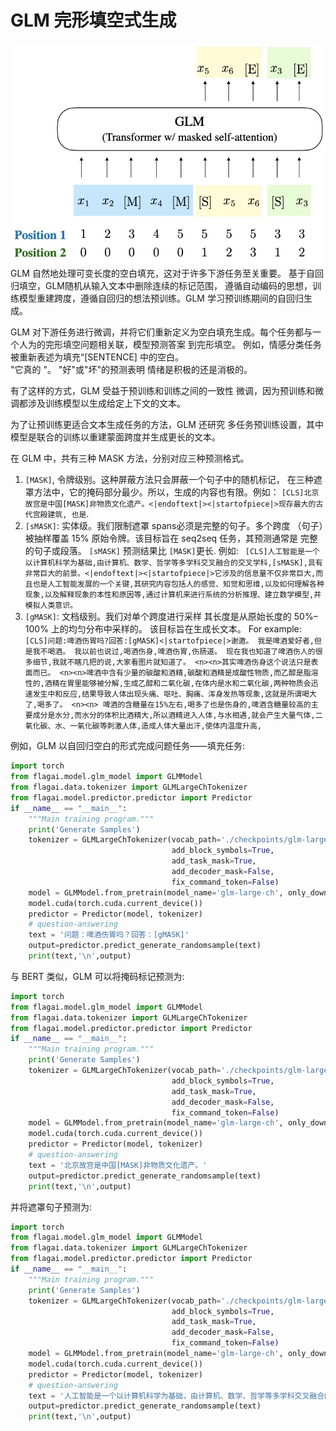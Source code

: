 
# GLM 完形填空式生成

![img.png](./img/glm_blank_filling.png)
GLM 自然地处理可变长度的空白填充，这对于许多下游任务至关重要。
基于自回归填空，GLM随机从输入文本中删除连续的标记范围，
遵循自动编码的思想，训练模型重建跨度，遵循自回归的想法预训练。GLM 学习预训练期间的自回归生成。

GLM 对下游任务进行微调，并将它们重新定义为空白填充生成。每个任务都与一个人为的完形填空问题相关联，模型预测答案
到完形填空。
例如，情感分类任务被重新表述为填充“[SENTENCE] 中的空白。  
"它真的  "。 "好"或"坏"的预测表明
情绪是积极的还是消极的。

有了这样的方式，GLM 受益于预训练和训练之间的一致性
微调，因为预训练和微调都涉及训练模型以生成给定上下文的文本。

为了让预训练更适合文本生成任务的方法，GLM 还研究
多任务预训练设置，其中模型是联合的训练以重建蒙面跨度并生成更长的文本。


在 GLM 中，共有三种 MASK 方法，分别对应三种预测格式。
1. ```[MASK]```, 令牌级别。这种屏蔽方法只会屏蔽一个句子中的随机标记，
   在三种遮罩方法中，它的掩码部分最少。所以，生成的内容也有限。例如： ``[CLS]北京故宫是中国[MASK]非物质文化遗产。<|endoftext|><|startofpiece|>现存最大的古代宫殿建筑, 也是``.
2. ```[sMASK]```: 实体级。我们限制遮罩
   spans必须是完整的句子。多个跨度
   （句子）被抽样覆盖 15%
   原始令牌。该目标旨在
   seq2seq 任务，其预测通常是
   完整的句子或段落。
  ```[sMASK]``` 预测结果比 ```[MASK]```更长. 例如: `` [CLS]人工智能是一个以计算机科学为基础,由计算机、数学、哲学等多学科交叉融合的交叉学科,[sMASK],具有非常巨大的前景。<|endoftext|><|startofpiece|>它涉及的信息量不仅非常巨大,而且也是人工智能发展的一个关键,其研究内容包括人的感觉、知觉和思维,以及如何理解各种现象,以及解释现象的本性和原因等,通过计算机来进行系统的分析推理、建立数学模型,并模拟人类意识。``
3. ```[gMASK]```: 文档级别。我们对单个跨度进行采样
   其长度是从原始长度的 50%–100% 上的均匀分布中采样的。
   该目标旨在生成长文本。 For example: ``[CLS]问题:啤酒伤胃吗?回答:[gMASK]<|startofpiece|>谢邀。 我是啤酒爱好者,但是我不喝酒。 我以前也说过,喝酒伤身,啤酒伤胃,伤肠道。 现在我也知道了啤酒伤人的很多细节,我就不瞎几把的说,大家看图片就知道了。 <n><n>其实啤酒伤身这个说法只是表面而已。 <n><n>啤酒中含有少量的碳酸和酒精,碳酸和酒精是成酸性物质,而乙醇是脂溶性的,酒精在胃里能够被分解,生成乙醇和二氧化碳,在体内是水和二氧化碳,两种物质会迅速发生中和反应,结果导致人体出现头痛、呕吐、胸痛、浑身发热等现象,这就是所谓喝大了,喝多了。 <n><n> 啤酒的含糖量在15%左右,喝多了也是伤身的,啤酒含糖量较高的主要成分是水分,而水分的体积比酒精大,所以酒精进入人体,与水相遇,就会产生大量气体,二氧化碳、水、一氧化碳等刺激人体,造成人体大量出汗,使体内温度升高,``


例如，GLM 以自回归空白的形式完成问题任务——填充任务:
```python
import torch
from flagai.model.glm_model import GLMModel
from flagai.data.tokenizer import GLMLargeChTokenizer
from flagai.model.predictor.predictor import Predictor
if __name__ == "__main__":
    """Main training program."""
    print('Generate Samples') 
    tokenizer = GLMLargeChTokenizer(vocab_path='./checkpoints/glm-large-ch/cog-pretrain.model',
                                    add_block_symbols=True,
                                    add_task_mask=True,
                                    add_decoder_mask=False,
                                    fix_command_token=False)
    model = GLMModel.from_pretrain(model_name='glm-large-ch', only_download_config=False)
    model.cuda(torch.cuda.current_device())
    predictor = Predictor(model, tokenizer)
    # question-answering
    text = '问题：啤酒伤胃吗？回答：[gMASK]'
    output=predictor.predict_generate_randomsample(text)
    print(text,'\n',output)
```

与 BERT 类似，GLM 可以将掩码标记预测为:
```python
import torch
from flagai.model.glm_model import GLMModel
from flagai.data.tokenizer import GLMLargeChTokenizer
from flagai.model.predictor.predictor import Predictor
if __name__ == "__main__":
    """Main training program."""
    print('Generate Samples') 
    tokenizer = GLMLargeChTokenizer(vocab_path='./checkpoints/glm-large-ch/cog-pretrain.model',
                                    add_block_symbols=True,
                                    add_task_mask=True,
                                    add_decoder_mask=False,
                                    fix_command_token=False)
    model = GLMModel.from_pretrain(model_name='glm-large-ch', only_download_config=False)
    model.cuda(torch.cuda.current_device())
    predictor = Predictor(model, tokenizer)
    # question-answering
    text = '北京故宫是中国[MASK]非物质文化遗产。'
    output=predictor.predict_generate_randomsample(text)
    print(text,'\n',output)
```
并将遮罩句子预测为:

```python
import torch
from flagai.model.glm_model import GLMModel
from flagai.data.tokenizer import GLMLargeChTokenizer
from flagai.model.predictor.predictor import Predictor
if __name__ == "__main__":
    """Main training program."""
    print('Generate Samples') 
    tokenizer = GLMLargeChTokenizer(vocab_path='./checkpoints/glm-large-ch/cog-pretrain.model',
                                    add_block_symbols=True,
                                    add_task_mask=True,
                                    add_decoder_mask=False,
                                    fix_command_token=False)
    model = GLMModel.from_pretrain(model_name='glm-large-ch', only_download_config=False)
    model.cuda(torch.cuda.current_device())
    predictor = Predictor(model, tokenizer)
    # question-answering
    text = '人工智能是一个以计算机科学为基础，由计算机、数学、哲学等多学科交叉融合的交叉学科，[sMASK]，具有非常巨大的前景。'
    output=predictor.predict_generate_randomsample(text)
    print(text,'\n',output)
```